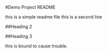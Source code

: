 #Demo Project README

this is a simple readme file
this is a second line

##Heading 2

##Heading 3

this is bound to cause trouble.